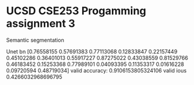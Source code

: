 # UCSD CSE253 Progamming assignment 3

Semantic segmentation


Unet bn
[0.76558155 0.57691383 0.77113068 0.12833847 0.22157449 0.45102286
 0.36401013 0.55917227 0.87275022 0.43038559 0.81529766 0.46183452
 0.15253368 0.77989101 0.04093395 0.11353317 0.01616228 0.09720594
 0.48719034]
valid accuracy: 0.9106153805324106 	 valid ious 0.4266032968696795

